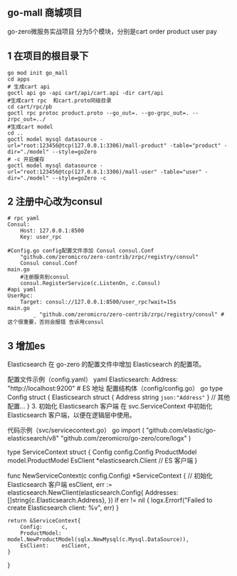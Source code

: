 ## go-mall 商城项目

go-zero微服务实战项目
分为5个模块，分别是cart order product user pay

## 1 在项目的根目录下
```shell
go mod init go_mall
cd apps
# 生成cart api
goctl api go -api cart/api/cart.api -dir cart/api
#生成cart rpc  和cart.proto同级目录
cd cart/rpc/pb
goctl rpc protoc product.proto --go_out=. --go-grpc_out=. --zrpc_out=../
#生成cart model
cd ..
goctl model mysql datasource -url="root:123456@tcp(127.0.0.1:3306)/mall-product" -table="product" -dir="./model" --style=goZero
# -c 开启缓存
goctl model mysql datasource -url="root:123456@tcp(127.0.0.1:3306)/mall-user" -table="user" -dir="./model" --style=goZero -c

```
## 2 注册中心改为consul
```shell
# rpc yaml
Consul:
    Host: 127.0.0.1:8500
    Key: user_rpc

#Config.go config配置文件添加 Consul consul.Conf
	"github.com/zeromicro/zero-contrib/zrpc/registry/consul"
	Consul consul.Conf
main.go
	#注册服务到consul
	consul.RegisterService(c.ListenOn, c.Consul)
#api yaml
UserRpc:
    Target: consul://127.0.0.1:8500/user_rpc?wait=15s
main.go
		_ "github.com/zeromicro/zero-contrib/zrpc/registry/consul" # 这个很重要，否则会报错 告诉用consul

```

## 3 增加es


 Elasticsearch
在 go-zero 的配置文件中增加 Elasticsearch 的配置项。

配置文件示例（config.yaml）
yaml
Elasticsearch:
  Address: "http://localhost:9200" # ES 地址
配置结构体（config/config.go）
go
type Config struct {
    Elasticsearch struct {
        Address string `json:"Address"`
    }
    // 其他配置...
}
3. 初始化 Elasticsearch 客户端
在 svc.ServiceContext 中初始化 Elasticsearch 客户端，以便在逻辑层中使用。

代码示例（svc/servicecontext.go）
go
import (
    "github.com/elastic/go-elasticsearch/v8"
    "github.com/zeromicro/go-zero/core/logx"
)

type ServiceContext struct {
    Config      config.Config
    ProductModel model.ProductModel
    EsClient    *elasticsearch.Client // ES 客户端
}

func NewServiceContext(c config.Config) *ServiceContext {
    // 初始化 Elasticsearch 客户端
    esClient, err := elasticsearch.NewClient(elasticsearch.Config{
        Addresses: []string{c.Elasticsearch.Address},
    })
    if err != nil {
        logx.Errorf("Failed to create Elasticsearch client: %v", err)
    }

    return &ServiceContext{
        Config:      c,
        ProductModel: model.NewProductModel(sqlx.NewMysql(c.Mysql.DataSource)),
        EsClient:    esClient,
    }
}




